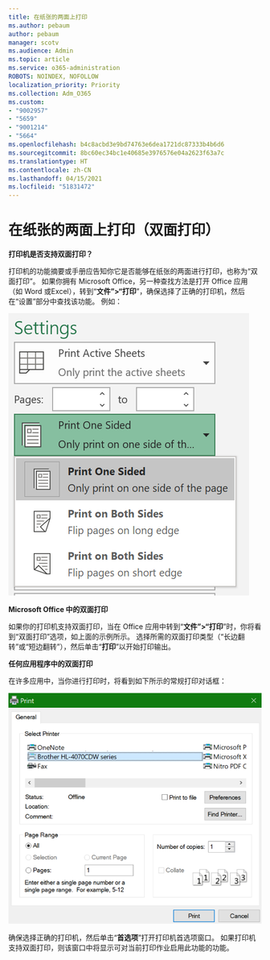 ```yaml
---
title: 在纸张的两面上打印
ms.author: pebaum
author: pebaum
manager: scotv
ms.audience: Admin
ms.topic: article
ms.service: o365-administration
ROBOTS: NOINDEX, NOFOLLOW
localization_priority: Priority
ms.collection: Adm_O365
ms.custom:
- "9002957"
- "5659"
- "9001214"
- "5664"
ms.openlocfilehash: b4c8acbd3e9bd74763e6dea1721dc87333b4b6d6
ms.sourcegitcommit: 8bc60ec34bc1e40685e3976576e04a2623f63a7c
ms.translationtype: HT
ms.contentlocale: zh-CN
ms.lasthandoff: 04/15/2021
ms.locfileid: "51831472"
---
```

# <a name="printing-on-both-sides-of-paper-duplex-printing"></a>在纸张的两面上打印（双面打印）

**打印机是否支持双面打印？**

打印机的功能摘要或手册应告知你它是否能够在纸张的两面进行打印，也称为“双面打印”。 如果你拥有 Microsoft Office，另一种查找方法是打开 Office 应用（如 Word 或Excel），转到“**文件”>“打印**”，确保选择了正确的打印机，然后在“设置”部分中查找该功能。 例如： 

![打印机设置](media/print-settings.png)

**Microsoft Office 中的双面打印**

如果你的打印机支持双面打印，当在 Office 应用中转到“**文件”>“打印**”时，你将看到“双面打印”选项，如上面的示例所示。  选择所需的双面打印类型（“长边翻转”或“短边翻转”），然后单击“**打印**”以开始打印输出。

**任何应用程序中的双面打印**

在许多应用中，当你进行打印时，将看到如下所示的常规打印对话框： 

![打印对话框](media/print-dialog.png)

确保选择正确的打印机，然后单击“**首选项**”打开打印机首选项窗口。 如果打印机支持双面打印，则该窗口中将显示可对当前打印作业启用此功能的功能。
